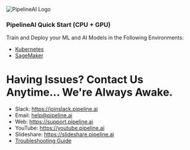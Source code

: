 ![PipelineAI Logo](http://pipeline.ai/assets/img/logo/pipelineai-logo.png)

### PipelineAI Quick Start (CPU + GPU)
Train and Deploy your ML and AI Models in the Following Environments:
* [Kubernetes](/docs/quickstart/kubernetes)
* [SageMaker](/docs/quickstart/sagemaker)

# Having Issues?  Contact Us Anytime... We're Always Awake.
* Slack:  https://joinslack.pipeline.ai
* Email:  [help@pipeline.ai](mailto:help@pipeline.ai)
* Web:  https://support.pipeline.ai
* YouTube:  https://youtube.pipeline.ai
* Slideshare:  https://slideshare.pipeline.ai
* [Troubleshooting Guide](/docs/troubleshooting)
